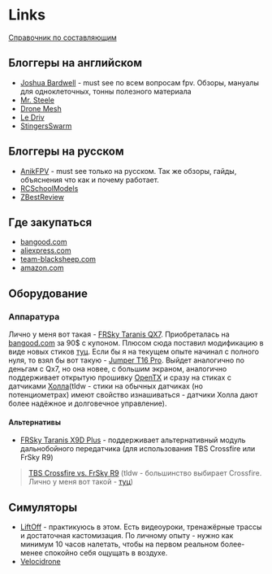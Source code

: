 # Links
[Справочник по составляющим](https://www.getfpv.com/learn/new-to-fpv-beginner/)
## Блоггеры на английском
- [Joshua Bardwell](https://www.youtube.com/channel/UCX3eufnI7A2I7IkKHZn8KSQ) - must see по всем вопросам fpv. Обзоры, мануалы для одноклеточных, тонны полезного материала
- [Mr. Steele](https://www.youtube.com/channel/UCQEqPV0AwJ6mQYLmSO0rcNA)
- [Drone Mesh](https://www.youtube.com/channel/UC3c9WhUvKv2eoqZNSqAGQXg)
- [Le Driv](https://www.youtube.com/channel/UCHxiKnzTyzE9Qez8ZGpQbPQ)
- [StingersSwarm](https://www.youtube.com/user/stingersswarm)
## Блоггеры на русском
- [AnikFPV](https://www.youtube.com/channel/UC29J5CXmsnqX7JPAzlU9yCQ) - must see только на русском. Так же обзоры, гайды, объяснения что как и почему работает.
- [RCSchoolModels](https://www.youtube.com/user/RCSchoolmodels/videos)
- [ZBestReview](https://www.youtube.com/channel/UClNIy0huKTliO9scb3s6YhQ)
## Где закупаться
- [bangood.com](https://www.banggood.com/)
- [aliexpress.com](https://aliexpress.ru/home.htm)
- [team-blacksheep.com](https://www.team-blacksheep.com/)
- [amazon.com](https://www.amazon.com/)
## Оборудование
### Аппаратура
Лично у меня вот такая - [FRSky Taranis QX7](https://www.frsky-rc.com/product/taranis-q-x7-2/). Приобреталась на [bangood.com](https://www.banggood.com/) за 90$ с купоном. Плюсом сюда поставил модификацию в виде новых стиков [туц](https://www.banggood.com/Frsky-Taranis-Q-X7-Radio-Transmitter-Part-2-PCS-Gimbal-M7-M7-High-Sensitivity-Hall-Sensor-Gimbal-p-1188845.html?rmmds=myorder&cur_warehouse=CN).
Если бы я на текущем опыте начинал с полного нуля, то взял бы вот такую - [Jumper T16 Pro](https://www.team-blacksheep.com/products/prod:jumper_t16_pro). Выйдет аналогично по деньгам с Qx7, но она новее, с большим экраном, аналогично поддерживает открытую прошивку [OpenTX](https://www.open-tx.org/) и сразу на стиках с датчиками [Холла](https://www.youtube.com/watch?v=W2zDzS09iq0)(tldw - стики на обычных датчиках (но потенциометрах) имеют свойство изнашиваться - датчики Холла дают более надёжное и долговечное управление).
#### Альтернативы
- [FRSky Taranis X9D Plus](https://www.banggood.com/FrSky-Taranis-X9D-Plus-2019-2_4G-24CH-ACCESS-ACCST-D16-Transmitter-Supports-Spectrum-Analyzer-Functionfor-for-RC-Drone-p-1537808.html?rmmds=search&ID=62791556157220&cur_warehouse=USA) - поддерживает альтернативный модуль дальнобойного передатчика (для использования TBS Crossfire или FrSky R9)
> [TBS Crossfire vs. FrSky R9](https://www.youtube.com/watch?v=oGYcmgNGBtM) (tldw - большинство выбирает Crossfire. Лично у меня вот такой - [туц](https://www.team-blacksheep.com/products/prod:crossfire_micro_tx))
## Симуляторы
- [LiftOff](https://store.steampowered.com/app/410340/Liftoff_FPV_Drone_Racing/) - практикуюсь в этом. Есть видеоуроки, тренажёрные трассы и достаточная кастомизация. По личному опыту - нужно как минимум 10 часов налетать, чтобы на первом реальном более-менее спокойно себя ощущать в воздухе.
- [Velocidrone](https://www.velocidrone.com/)
